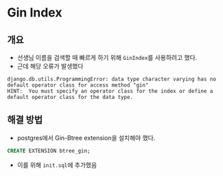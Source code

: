 # Gin Index

## 개요

- 선생님 이름을 검색할 때 빠르게 하기 위해 `GinIndex`를 사용하려고 했다.
- 근데 해당 오류가 발생했다
```shell
django.db.utils.ProgrammingError: data type character varying has no default operator class for access method "gin"
HINT:  You must specify an operator class for the index or define a default operator class for the data type. 
```
## 해결 방법

- postgres에서 Gin-Btree extension을 설치해야 했다.

```sql
CREATE EXTENSION btree_gin;
```

- 이를 위해 `init.sql`에 추가했음